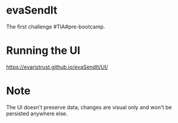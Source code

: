 # evaSendIt
The first challenge #TIA#pre-bootcamp.


# Running the UI


<a href="https://evaristrust.github.io/evaSendIt/UI/" target="_blank">https://evaristrust.github.io/evaSendIt/UI/</a>

# Note

The UI doesn't preserve data; changes are visual only and won't be persisted anywhere else.
